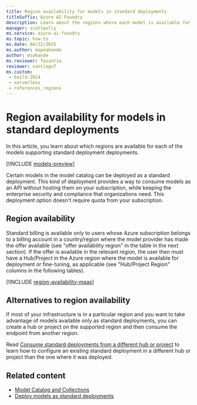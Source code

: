 ```yaml
---
title: Region availability for models in standard deployments
titleSuffix: Azure AI Foundry
description: Learn about the regions where each model is available for deployment in standard deployments via Azure AI Foundry.
manager: scottpolly
ms.service: azure-ai-foundry
ms.topic: how-to
ms.date: 04/22/2025
ms.author: mopeakande
author: msakande
ms.reviewer: fasantia
reviewer: santiagxf
ms.custom: 
 - build-2024
 - serverless
 - references_regions
---
```


# Region availability for models in standard deployments

In this article, you learn about which regions are available for each of the models supporting standard deployment deployments.

[!INCLUDE [models-preview](../includes/models-preview.md)]

Certain models in the model catalog can be deployed as a standard deployment. This kind of deployment provides a way to consume models as an API without hosting them on your subscription, while keeping the enterprise security and compliance that organizations need. This deployment option doesn't require quota from your subscription.

## Region availability

Standard billing is available only to users whose Azure subscription belongs to a billing account in a country/region where the model provider has made the offer available (see "offer availability region" in the table in the next section). If the offer is available in the relevant region, the user then must have a Hub/Project in the Azure region where the model is available for deployment or fine-tuning, as applicable (see "Hub/Project Region" columns in the following tables).


[!INCLUDE [region-availability-maas](../includes/region-availability-maas.md)]


## Alternatives to region availability

If most of your infrastructure is in a particular region and you want to take advantage of models available only as standard deployments, you can create a hub or project on the supported region and then consume the endpoint from another region. 

Read [Consume standard deployments from a different hub or project](deploy-models-serverless-connect.md) to learn how to configure an existing standard deployment in a different hub or project than the one where it was deployed.

## Related content

- [Model Catalog and Collections](model-catalog-overview.md)
- [Deploy models as standard deployments](deploy-models-serverless.md)


